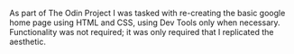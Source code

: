 As part of The Odin Project I was tasked with re-creating the basic google home page using HTML and CSS, using Dev Tools only when necessary. Functionality was not required; it was only required that I replicated the aesthetic.